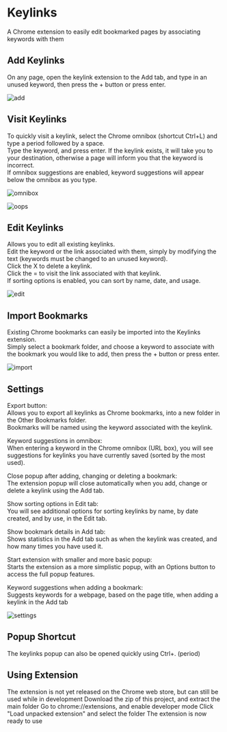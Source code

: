 Keylinks
======

A Chrome extension to easily edit bookmarked pages by associating keywords with them



Add Keylinks
------
On any page, open the keylink extension to the Add tab, and type in an unused keyword, then press the + button or press enter.  

![add](https://user-images.githubusercontent.com/31748813/34911394-afda0dee-f87e-11e7-9f05-e1af9bb35372.png)


Visit Keylinks
------
To quickly visit a keylink, select the Chrome omnibox (shortcut Ctrl+L) and type a period followed by a space.  
Type the keyword, and press enter. If the keylink exists, it will take you to your destination, otherwise a page will inform you that the keyword is incorrect.  
If omnibox suggestions are enabled, keyword suggestions will appear below the omnibox as you type.  

![omnibox](https://user-images.githubusercontent.com/31748813/34911397-b027804c-f87e-11e7-9fc4-c43135b83f3c.png)

![oops](https://user-images.githubusercontent.com/31748813/34911511-fd53b94c-f880-11e7-98a1-a0fd37c29e88.png)

Edit Keylinks
------
Allows you to edit all existing keylinks.  
Edit the keyword or the link associated with them, simply by modifying the text (keywords must be changed to an unused keyword).  
Click the X to delete a keylink.  
Click the = to visit the link associated with that keylink.  
If sorting options is enabled, you can sort by name, date, and usage.  

![edit](https://user-images.githubusercontent.com/31748813/34911396-b01209f6-f87e-11e7-8bef-4816dbcfdc2b.png)

Import Bookmarks
------
Existing Chrome bookmarks can easily be imported into the Keylinks extension.  
Simply select a bookmark folder, and choose a keyword to associate with the bookmark you would like to add, then press the + button or press enter.  

![import](https://user-images.githubusercontent.com/31748813/34911395-aff4c404-f87e-11e7-88fe-040170c6fac9.png)


Settings
------
Export button:  
Allows you to export all keylinks as Chrome bookmarks, into a new folder in the Other Bookmarks folder.  
Bookmarks will be named using the keyword associated with the keylink.  

Keyword suggestions in omnibox:  
When entering a keyword in the Chrome omnibox (URL box), you will see suggestions for keylinks you have currently saved (sorted by the most used).  

Close popup after adding, changing or deleting a bookmark:  
The extension popup will close automatically when you add, change or delete a keylink using the Add tab.  

Show sorting options in Edit tab:  
You will see additional options for sorting keylinks by name, by date created, and by use, in the Edit tab.  

Show bookmark details in Add tab:  
Shows statistics in the Add tab such as when the keylink was created, and how many times you have used it.  

Start extension with smaller and more basic popup:  
Starts the extension as a more simplistic popup, with an Options button to access the full popup features.  

Keyword suggestions when adding a bookmark:  
Suggests keywords for a webpage, based on the page title, when adding a keylink in the Add tab

![settings](https://user-images.githubusercontent.com/31748813/34911398-b03c47b6-f87e-11e7-82e0-94dfb3a0a477.png)

Popup Shortcut
------
The keylinks popup can also be opened quickly using Ctrl+. (period)  



Using Extension
------
The extension is not yet released on the Chrome web store, but can still be used while in development
Download the zip of this project, and extract the main folder
Go to chrome://extensions, and enable developer mode
Click "Load unpacked extension" and select the folder
The extension is now ready to use
